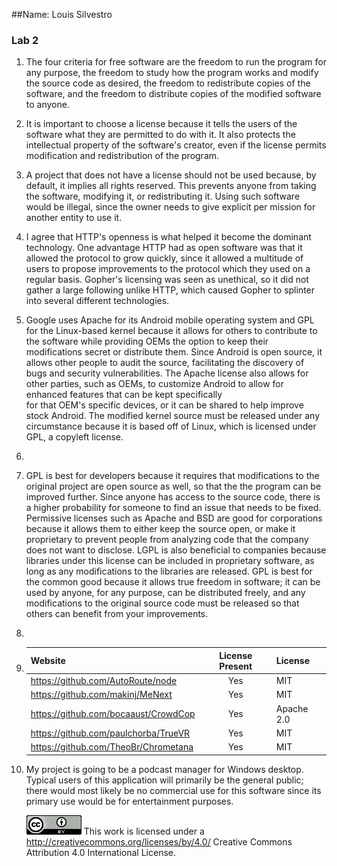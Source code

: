 ##Name: Louis Silvestro
### Lab 2
1. The four criteria for free software are the freedom to run the program for any purpose, 
   the freedom to study how the program works and modify the source code as desired, the freedom to redistribute 
   copies of the software, and the freedom to distribute copies of the modified software to anyone.

2. It is important to choose a license because it tells the users of the software what they are permitted to do with it.
   It also protects the intellectual property of the software's creator, even if the license permits modification and redistribution of the 
   program.

3. A project that does not have a license should not be used because, by default, it implies all rights reserved. This prevents anyone from
   taking the software, modifying it, or redistributing it. Using such software would be illegal, since the owner needs to give explicit per
   mission for another entity to use it.

4. I agree that HTTP's openness is what helped it become the dominant technology. One advantage HTTP had as open software was that it
   allowed the protocol to grow quickly, since it allowed a multitude of users to propose improvements to the protocol which they used
   on a regular basis. Gopher's licensing was seen as unethical, so it did not gather a large following unlike HTTP, which caused 
   Gopher to splinter into several different technologies.

5. Google uses Apache for its Android mobile operating system and GPL for the Linux-based kernel because it allows for others to contribute 
   to the software while providing OEMs the option to keep their modifications secret or distribute them. Since Android is open source, 
   it allows other people to audit the source, facilitating the discovery of bugs and security vulnerabilities. The Apache license also 
   allows for other parties, such as OEMs, to customize Android to allow for enhanced features that can be kept specifically  
   for that OEM's specific devices, or it can be shared to help improve stock Android. The modified kernel source must be released 
   under any circumstance because it is based off of Linux, which is licensed under GPL, a copyleft license.

6.  

7. GPL is best for developers because it requires that modifications to the original project are open source as well, so that the
   the program can be improved further. Since anyone has access to the source code, there is a higher probability for someone to find
   an issue that needs to be fixed. Permissive licenses such as Apache and BSD are good for corporations because it allows them to either
   keep the source open, or make it proprietary to prevent people from analyzing code that the company does not want to disclose. LGPL is
   also beneficial to companies because libraries under this license can be included in proprietary software, as long as any modifications
   to the libraries are released. GPL is best for the common good because it allows true freedom in software; it can be used by anyone, for
   any purpose, can be distributed freely, and any modifications to the original source code must be released so that others can benefit
   from your improvements.

8. 

9. | Website                            | License Present | License   |
   |------------------------------------|:---------------:|-----------|
   |https://github.com/AutoRoute/node   |Yes			  |MIT		  |
   |https://github.com/makinj/MeNext    |Yes			  |MIT        |
   |https://github.com/bocaaust/CrowdCop|Yes			  |Apache 2.0 |
   |https://github.com/paulchorba/TrueVR|Yes			  |MIT		  |
   |https://github.com/TheoBr/Chrometana|Yes 			  |MIT		  |

10. My project is going to be a podcast manager for Windows desktop. Typical users of this application will primarily be the general
	public; there would most likely be no commercial use for this software since its primary use would be for entertainment purposes.

	![cc logo](images/cc.png) This work is licensed under a http://creativecommons.org/licenses/by/4.0/ Creative Commons Attribution 4.0 International License.

